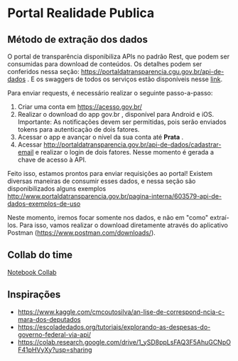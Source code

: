 # Portal Realidade Publica

## Método de extração dos dados 

O portal de transparência disponibiliza APIs no padrão Rest, que podem ser consumidas para download de conteúdos. Os detalhes podem ser conferidos nessa seção:
https://portaldatransparencia.cgu.gov.br/api-de-dados . E os swaggers de todos os serviços estão disponíveis nesse [link](http://api.portaldatransparencia.gov.br/swagger-ui.html#/Emendas%20parlamentares/emendasUsingGET).

Para enviar requests, é necessário realizar o seguinte passo-a-passo:

1. Criar uma conta em https://acesso.gov.br/
2. Realizar o download do app gov.br , disponível para Android e iOS. Importante: As notificações devem ser permitidas, pois serão enviados tokens para autenticação de dois fatores.
3. Acessar o app e avançar o nível da sua conta até **Prata** . 
4. Acessar http://portaldatransparencia.gov.br/api-de-dados/cadastrar-email e realizar o login de dois fatores. 
   Nesse momento é gerada a chave de acesso à API.

Feito isso, estamos prontos para enviar requisições ao portal! 
Existem diversas maneiras de consumir esses dados, e nessa seção são disponibilizados alguns exemplos http://www.portaldatransparencia.gov.br/pagina-interna/603579-api-de-dados-exemplos-de-uso

Neste momento, iremos focar somente nos dados, e não em "como" extraí-los. Para isso, vamos realizar o download diretamente através do aplicativo Postman (https://www.postman.com/downloads/).


## Collab do time

[Notebook Collab](Report_RP.ipynb)

## Inspirações

- https://www.kaggle.com/cmcoutosilva/an-lise-de-correspond-ncia-c-mara-dos-deputados
- https://escoladedados.org/tutoriais/explorando-as-despesas-do-governo-federal-via-api/
- https://colab.research.google.com/drive/1_ySD8ppLsFAQ3F5AhuGCNpOF41pHVyXy?usp=sharing






